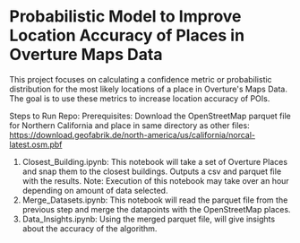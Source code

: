 # Probabilistic Model to Improve Location Accuracy of Places in Overture Maps Data
This project focuses on calculating a confidence metric or probabilistic distribution for the most likely locations of a place in Overture's Maps Data. The goal is to use these metrics to increase location accuracy of POIs.


Steps to Run Repo:
Prerequisites: Download the OpenStreetMap parquet file for Northern California and place in same directory as other files: https://download.geofabrik.de/north-america/us/california/norcal-latest.osm.pbf

1. Closest_Building.ipynb: This notebook will take a set of Overture Places and snap them to the closest buildings. Outputs a csv and parquet file with the results. Note: Execution of this notebook may take over an hour depending on amount of data selected.
2. Merge_Datasets.ipynb: This notebook will read the parquet file from the previous step and merge the datapoints with the OpenStreetMap places.
3. Data_Insights.ipynb: Using the merged parquet file, will give insights about the accuracy of the algorithm.
